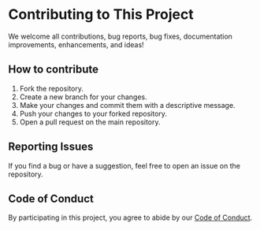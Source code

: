 # Contributing to This Project

We welcome all contributions, bug reports, bug fixes, documentation improvements, enhancements, and ideas!

## How to contribute
1. Fork the repository.
2. Create a new branch for your changes.
3. Make your changes and commit them with a descriptive message.
4. Push your changes to your forked repository.
5. Open a pull request on the main repository.

## Reporting Issues
If you find a bug or have a suggestion, feel free to open an issue on the repository.

## Code of Conduct
By participating in this project, you agree to abide by our [Code of Conduct](CODE_OF_CONDUCT.md).
